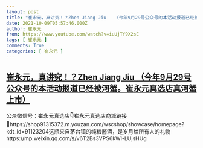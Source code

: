 ```yaml
---
layout: post
title: "崔永元，真讲究！？Zhen Jiang Jiu   （今年9月29号公众号的本活动报道已经被河蟹。崔永元真选店真河蟹上市）"
date: 2021-10-09T05:57:46.000Z
author: 崔永元
from: https://www.youtube.com/watch?v=iuUjTY9X2sE
tags: [ 崔永元 ]
comments: True
categories: [ 崔永元 ]
---
```

<!--1633759066000-->
[崔永元，真讲究！？Zhen Jiang Jiu   （今年9月29号公众号的本活动报道已经被河蟹。崔永元真选店真河蟹上市）](https://www.youtube.com/watch?v=iuUjTY9X2sE)
------

<div>
公众微信号：崔永元真选店👇崔永元真选店商城链接🔗https://shop91315372.m.youzan.com/wscshop/showcase/homepage?kdt_id=91123204这瓶来自茅台镇的纯粮酱酒，是岁月给所有人的礼物   https://mp.weixin.qq.com/s/v6T2Bs3VPS6kWl-LUjsHUg
</div>
